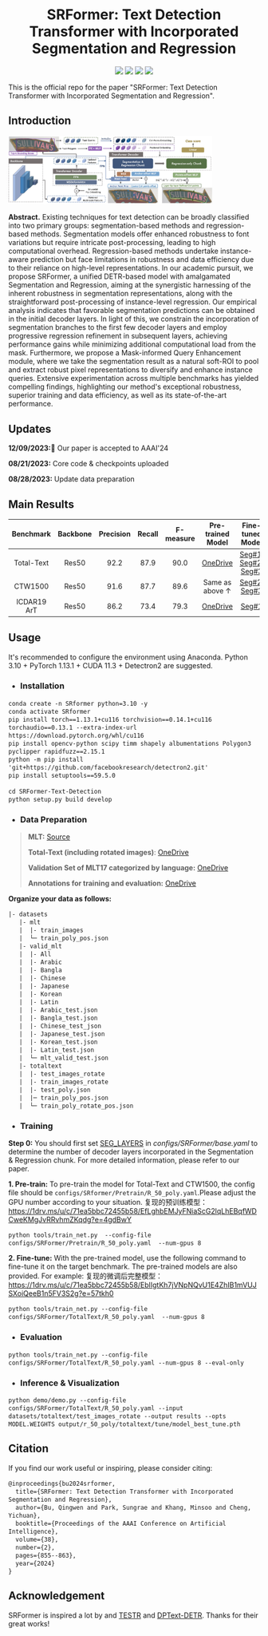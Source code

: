 <h1 align="center"> SRFormer: Text Detection Transformer with Incorporated Segmentation and Regression </h1> 

<p align="center">
<a href="https://arxiv.org/abs/2308.10531"><img src="https://img.shields.io/badge/arXiv-Paper-<color>"></a>
<a href="https://paperswithcode.com/sota/scene-text-detection-on-total-text?p=srformer-empowering-regression-based-text"><img src="https://img.shields.io/endpoint.svg?url=https://paperswithcode.com/badge/srformer-empowering-regression-based-text/scene-text-detection-on-total-text"></a>
<a href="https://paperswithcode.com/sota/scene-text-detection-on-scut-ctw1500?p=srformer-empowering-regression-based-text"><img src="https://img.shields.io/endpoint.svg?url=https://paperswithcode.com/badge/srformer-empowering-regression-based-text/scene-text-detection-on-scut-ctw1500"></a>
<a href="https://paperswithcode.com/sota/scene-text-detection-on-ic19-art?p=srformer-empowering-regression-based-text"><img src="https://img.shields.io/endpoint.svg?url=https://paperswithcode.com/badge/srformer-empowering-regression-based-text/scene-text-detection-on-ic19-art"></a>
</p>

This is the official repo for the paper "SRFormer: Text Detection Transformer with Incorporated Segmentation and Regression".

## Introduction

<img src="./figs/srformer.jpg" alt="image" style="zoom:40%;" />

**Abstract.** Existing techniques for text detection can be broadly classified into two primary groups: segmentation-based methods and regression-based methods. 
Segmentation models offer enhanced robustness to font variations but require intricate post-processing, leading to high computational overhead. Regression-based methods undertake instance-aware prediction but face limitations in robustness and data efficiency due to their reliance on high-level representations. In our academic pursuit, we propose SRFormer, a unified DETR-based model with amalgamated Segmentation and Regression, aiming at the synergistic harnessing of the inherent robustness in segmentation representations, along with the straightforward post-processing of instance-level regression. Our empirical analysis indicates that favorable segmentation predictions can be obtained in the initial decoder layers. In light of this, we constrain the incorporation of segmentation branches to the first few decoder layers and employ progressive regression refinement in subsequent layers, achieving performance gains while minimizing additional computational load from the mask. Furthermore, we propose a Mask-informed Query Enhancement module, where we take the segmentation result as a natural soft-ROI to pool and extract robust pixel representations to diversify and enhance instance queries. Extensive experimentation across multiple benchmarks has yielded compelling findings, highlighting our method's exceptional robustness, superior training and data efficiency, as well as its state-of-the-art performance.

## Updates
**12/09/2023:**:tada: Our paper is accepted to AAAI'24

**08/21/2023:** Core code \& checkpoints uploaded

**08/28/2023:** Update data preparation

## Main Results

|Benchmark|Backbone|Precision|Recall|F-measure|Pre-trained Model|Fine-tuned Model|
|:------:|:------:|:------:|:------:|:------:|:------:|:------:|
|Total-Text|Res50|92.2|87.9|90.0|[OneDrive](https://1drv.ms/u/s!AtF4kB5K12hqgUcE1EhRK17fFhNf?e=Yg1ula)|[Seg#1](https://1drv.ms/u/s!AtF4kB5K12hqgUnwxi_vVITCBG-w?e=2tQnYB); [Seg#2](https://1drv.ms/u/s!AtF4kB5K12hqgT8xV85-mDo6_Ino?e=Vf6hp2); [Seg#3](https://1drv.ms/u/s!AtF4kB5K12hqgUiPObZeQvYoAjnb?e=MD6UTo)|
|CTW1500|Res50|91.6|87.7|89.6|Same as above $\uparrow$ |[Seg#2](https://1drv.ms/u/s!AtF4kB5K12hqgU3EyDwv7-CDr8KY?e=H0606E); [Seg#3](https://1drv.ms/u/s!AtF4kB5K12hqgUz3PqgiXdoEH7kw?e=tHIeIg)|
|ICDAR19 ArT|Res50|86.2|73.4|79.3|[OneDrive](https://1drv.ms/u/s!AtF4kB5K12hqgUvaI9K329gHzQzz?e=mWeERS)|[Seg#1](https://1drv.ms/u/s!AtF4kB5K12hqgUpcOheps7ztstF1?e=Dw0KXA)|

## Usage

It's recommended to configure the environment using Anaconda. Python 3.10 + PyTorch 1.13.1 + CUDA 11.3 + Detectron2 are suggested.

- ### Installation
```
conda create -n SRformer python=3.10 -y
conda activate SRformer
pip install torch==1.13.1+cu116 torchvision==0.14.1+cu116 torchaudio==0.13.1 --extra-index-url https://download.pytorch.org/whl/cu116
pip install opencv-python scipy timm shapely albumentations Polygon3 pyclipper rapidfuzz==2.15.1
python -m pip install 'git+https://github.com/facebookresearch/detectron2.git'
pip install setuptools==59.5.0

cd SRFormer-Text-Detection
python setup.py build develop
```
- ### Data Preparation

>**MLT:**  [Source](https://github.com/aim-uofa/AdelaiDet/tree/master/datasets) 
>
>**Total-Text (including rotated images)**: [OneDrive](https://1drv.ms/u/s!AimBgYV7JjTlgccOW1TUlgm64M0yRA?e=jwY6b1)
>
>**Validation Set of MLT17 categorized by language:** [OneDrive](https://1drv.ms/u/s!AtF4kB5K12hqgXCzVB5JUNSW3wRP?e=IrydBa)
>
>**Annotations for training and evaluation:** [OneDrive](https://1drv.ms/u/s!AtF4kB5K12hqgVr0wHEUD7XzVePw?e=EKcBDC)
>
**Organize your data as follows:** 
```
|- datasets
   |- mlt
   |  |- train_images
   |  └─ train_poly_pos.json
   |- valid_mlt
   |  |- All
   |  |- Arabic
   |  |- Bangla
   |  |- Chinese
   |  |- Japanese
   |  |- Korean
   |  |- Latin
   |  |- Arabic_test.json
   |  |- Bangla_test.json
   |  |- Chinese_test_json
   |  |- Japanese_test.json
   |  |- Korean_test.json
   |  |- Latin_test.json
   |  └─ mlt_valid_test.json
   |- totaltext
   |  |- test_images_rotate
   |  |- train_images_rotate
   |  |- test_poly.json
   |  |─ train_poly_pos.json
   |  └─ train_poly_rotate_pos.json
```

- ### Training
  
**Step 0:** You should first set [SEG_LAYERS](https://github.com/retsuh-bqw/SRFormer-Text-Det/blob/8e45d1434a708d2988323fef56f161d167affdcd/configs/SRFormer/Base.yaml#L26C12-L26C12) in *configs/SRFormer/base.yaml*  to determine the number of decoder layers incorporated in the Segmentation & Regression chunk. For more detailed information, please refer to our paper.


**1. Pre-train:**
To pre-train the model for Total-Text and CTW1500, the config file should be `configs/SRformer/Pretrain/R_50_poly.yaml`.Please adjust the GPU number according to your situation.
复现的预训练模型：https://1drv.ms/u/c/71ea5bbc72455b58/EfLghbEMJyFNiaScG2lqLhEBqfWDCweKMgJvRRvhmZKqdg?e=4gdBwY

```
python tools/train_net.py  --config-file configs/SRFormer/Pretrain/R_50_poly.yaml  --num-gpus 8
```

**2. Fine-tune:**
With the pre-trained model, use the following command to fine-tune it on the target benchmark. The pre-trained models are also provided.  For example:
复现的微调后完整模型：https://1drv.ms/u/c/71ea5bbc72455b58/EblIgtKh7jVNpNQvU1E4ZhIB1mVUJSXoiQeeB1n5FV3S2g?e=57tkh0

```
python tools/train_net.py --config-file configs/SRFormer/TotalText/R_50_poly.yaml  --num-gpus 8
```

- ### Evaluation
```
python tools/train_net.py --config-file configs/SRFormer/TotalText/R_50_poly.yaml --num-gpus 8 --eval-only
```

- ### Inference & Visualization
```
python demo/demo.py --config-file configs/SRFormer/TotalText/R_50_poly.yaml --input datasets/totaltext/test_images_rotate --output results --opts MODEL.WEIGHTS output/r_50_poly/totaltext/tune/model_best_tune.pth
```

## Citation

If you find our work useful or inspiring, please consider citing:
```
@inproceedings{bu2024srformer,
  title={SRFormer: Text Detection Transformer with Incorporated Segmentation and Regression},
  author={Bu, Qingwen and Park, Sungrae and Khang, Minsoo and Cheng, Yichuan},
  booktitle={Proceedings of the AAAI Conference on Artificial Intelligence},
  volume={38},
  number={2},
  pages={855--863},
  year={2024}
}
```

## Acknowledgement

SRFormer is inspired a lot by and [TESTR](https://github.com/mlpc-ucsd/TESTR) and [DPText-DETR](https://github.com/ymy-k/DPText-DETR). Thanks for their great works!
